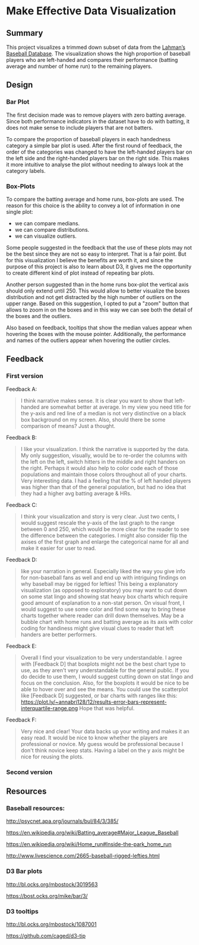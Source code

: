 # Make Effective Data Visualization

## Summary

This project visualizes a trimmed down subset of data from the [Lahman’s Baseball Database](http://www.seanlahman.com/baseball-archive/statistics/). The visualization shows the high proportion of baseball players who are left-handed and compares their performance (batting average and number of home run) to the remaining players.

## Design

### Bar Plot
The first decision made was to remove players with zero batting average. Since both performance indicators in the dataset have to do with batting, it does not make sense to include players that are not batters.

To compare the proportion of baseball players in each handedness
category a simple bar plot is used. After the first round of feedback, the order of the categories was changed to
have the left-handed players bar on the left side and the right-handed
players bar on the right side. This makes it more intuitive to analyse
the plot without needing to always look at the category labels.

### Box-Plots
To compare the batting average and home runs, box-plots are used. The
reason for this choice is the ability to convey a lot of information
in one single plot:

  * we can compare medians.
  * we can compare distributions.
  * we can visualize outliers.

Some people suggested in the feedback that the use of these plots
may not be the best since they are not so easy to interpret. That is a
fair point. But for this visualization I believe the benefits are worth it, and since the purpose of this project is also to learn about D3, it gives me the opportunity to create different kind of plot instead
of repeating bar plots.

Another person suggested than in the home runs box-plot the vertical axis should only extend until 250. This would allow to better visualize the boxes distribution and not get distracted by the high number of outliers on the upper range. Based on this suggestion, I opted to put a "zoom" button that allows to zoom in on the boxes and in this way we can see both the detail of the boxes and the outliers.

Also based on feedback, tooltips that show the median values appear when hovering the boxes with the mouse pointer. Additionally, the performance and names of the outliers appear when hovering the outlier circles.

## Feedback

### First version

Feedback A:
> I think narrative makes sense. It is clear you want to show that left-handed are
somewhat better at average. In my view you need title for the y-axis and red
line of a median is not very distinctive on a black box background on my screen.
Also, should there be some comparison of means? Just a thought.

Feedback B:
> I like your visualization.  I think the narrative is supported by the data.  My
only suggestion, visually, would be to re-order the columns with the left on the
left, switch hitters in the middle and right handers on the right. Perhaps it
would also  help to color code each of those populations and maintain those
colors throughout all of your charts. Very interesting data.  I had a feeling
that the % of left handed players was higher than that of the general
population, but had no idea that they had a higher avg batting average & HRs.

Feedback C:
>I think your visualization and story is very clear. Just two cents, I would
suggest rescale the y-axis of the last graph to the range between 0 and 250,
which would be more clear for the reader to see the difference between the
categories. I might also consider flip the axises of the first graph and enlarge
the categorical name for all and make it easier for user to read.

Feedback D:
>like your narration in general. Especially liked the way you give info for
non-baseball fans as well and end up with intriguing findings on why baseball
may be rigged for lefties! This being a explanatory visualization (as opposed to
exploratory) you may want to cut down on some stat lingo and showing stat heavy
box charts which require good amount of explanation to a non-stat person. On
visual front, I would suggest to use some color and find some way to bring these
charts together where reader can drill down themselves. May be a bubble chart
with home runs and batting average as its axis with color coding for handiness
might give visual clues to reader that left handers are better performers.﻿

Feedback E:
>Overall I find your visualization to be very understandable.  I agree with
[Feedback D] that boxplots might not be the best chart type to use, as they aren't
very understandable for the general public.  If you do decide to use them, I
would suggest cutting down on stat lingo and focus on the conclusion. Also, for
the boxplots it would be nice to be able to hover over and see the means.  You
could use the scatterplot like [Feedback D] suggested, or bar charts with ranges like
this:
https://plot.ly/~annabri128/12/results-error-bars-represent-interquartile-range.png
Hope that was helpful.

Feedback F:
>Very nice and clear!  Your data backs up your writing and makes it an easy read.
It would be nice to know whether the players are professional or novice.  My
guess would be professional because I don't think novice keep stats. Having a
label on the y axis might be nice for reusing the plots.

### Second version


## Resources
### Baseball resources:

http://psycnet.apa.org/journals/bul/84/3/385/

https://en.wikipedia.org/wiki/Batting_average#Major_League_Baseball

https://en.wikipedia.org/wiki/Home_run#Inside-the-park_home_run

http://www.livescience.com/2665-baseball-rigged-lefties.html

### D3 Bar plots

http://bl.ocks.org/mbostock/3019563

https://bost.ocks.org/mike/bar/3/

### D3 tooltips

http://bl.ocks.org/mbostock/1087001

https://github.com/caged/d3-tip
